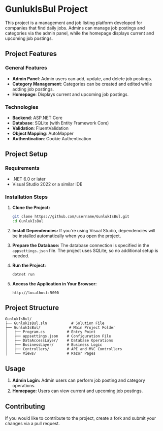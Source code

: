 # GunlukIsBul Project

This project is a management and job listing platform developed for companies that find daily jobs. Admins can manage job postings and categories via the admin panel, while the homepage displays current and upcoming job postings.

## Project Features

### General Features
- **Admin Panel**: Admin users can add, update, and delete job postings.
- **Category Management**: Categories can be created and edited while adding job postings.
- **Homepage**: Displays current and upcoming job postings.

### Technologies
- **Backend**: ASP.NET Core
- **Database**: SQLite (with Entity Framework Core)
- **Validation**: FluentValidation
- **Object Mapping**: AutoMapper
- **Authentication**: Cookie Authentication

## Project Setup

### Requirements
- .NET 6.0 or later
- Visual Studio 2022 or a similar IDE

### Installation Steps
1. **Clone the Project:**
   ```bash
   git clone https://github.com/username/GunlukIsBul.git
   cd GunlukIsBul
   ```
2. **Install Dependencies:**
   If you're using Visual Studio, dependencies will be installed automatically when you open the project.

3. **Prepare the Database:**
   The database connection is specified in the `appsettings.json` file. The project uses SQLite, so no additional setup is needed.

4. **Run the Project:**
   ```bash
   dotnet run
   ```

5. **Access the Application in Your Browser:**
   ```
   http://localhost:5000
   ```

## Project Structure

```
GunlukIsBul/
├── GunlukIsBul.sln           # Solution File
├── GunlukIsBul/             # Main Project Folder
│   ├── Program.cs          # Entry Point
│   ├── appsettings.json    # Configuration File
│   ├── DataAccessLayer/    # Database Operations
│   ├── BusinessLayer/      # Business Logic
│   ├── Controllers/        # API and MVC Controllers
│   └── Views/              # Razor Pages
```

## Usage

1. **Admin Login:** Admin users can perform job posting and category operations.
2. **Homepage:** Users can view current and upcoming job postings.

## Contributing

If you would like to contribute to the project, create a fork and submit your changes via a pull request.
